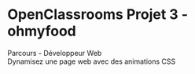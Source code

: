 # OpenClassrooms Projet 3 - ohmyfood
Parcours - Développeur Web <br>
Dynamisez une page web avec des animations CSS
